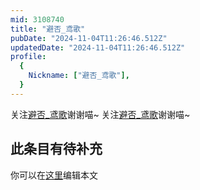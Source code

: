 ```yaml
---
mid: 3108740
title: "避否_鸢歌"
pubDate: "2024-11-04T11:26:46.512Z"
updatedDate: "2024-11-04T11:26:46.512Z"
profile:
  {
    Nickname: ["避否_鸢歌"],
  }
---
```


关注[避否_鸢歌](https://space.bilibili.com/3108740)谢谢喵~ 关注[避否_鸢歌](https://space.bilibili.com/3108740)谢谢喵~

## 此条目有待补充
你可以在[这里](https://github.com/Yuhanawa/VTuber.ICU/edit/master/src/content/v/避否_鸢歌/index.md)编辑本文
